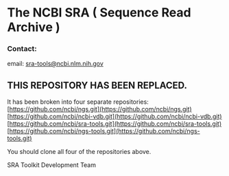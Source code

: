 # The NCBI SRA ( Sequence Read Archive )

### Contact:
email: sra-tools@ncbi.nlm.nih.gov

## THIS REPOSITORY HAS BEEN REPLACED.

It has been broken into four separate repositories:  
  [https://github.com/ncbi/ngs.git](https://github.com/ncbi/ngs.git)  
  [https://github.com/ncbi/ncbi-vdb.git](https://github.com/ncbi/ncbi-vdb.git)  
  [https://github.com/ncbi/sra-tools.git](https://github.com/ncbi/sra-tools.git)  
  [https://github.com/ncbi/ngs-tools.git](https://github.com/ncbi/ngs-tools.git)  

You should clone all four of the repositories above.

SRA Toolkit Development Team
